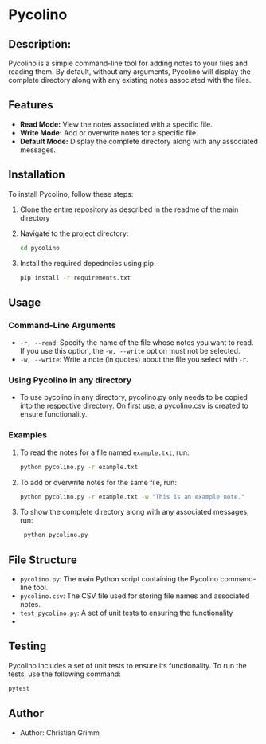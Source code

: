 # Pycolino

## Description:
Pycolino is a simple command-line tool for adding notes to your files and reading them. By default, without any arguments, 
Pycolino will display the complete directory along with any existing notes associated with the files.

## Features

* **Read Mode:** View the notes associated with a specific file.
* **Write Mode:** Add or overwrite notes for a specific file.
* **Default Mode:** Display the complete directory along with any associated messages.

## Installation

To install Pycolino, follow these steps:

1) Clone the entire repository as described in the readme of the main directory

2) Navigate to the project directory:
    ```bash
    cd pycolino
    ```
3) Install the required depedncies using pip:
    ```bash
    pip install -r requirements.txt
    ```
## Usage

### Command-Line Arguments

* `-r, --read`: Specify the name of the file whose notes you want to read. If you use this option, the `-w, --write` option must not be selected.
* `-w, --write`: Write a note (in quotes) about the file you select with `-r`.

### Using Pycolino in any directory
* To use pycolino in any directory, pycolino.py only needs to be copied into the respective directory. On first use, a pycolino.csv is created to ensure functionality.

### Examples

1) To read the notes for a file named `example.txt`, run:

    ```bash
    python pycolino.py -r example.txt
    ```

2) To add or overwrite notes for the same file, run:

    ```bash
    python pycolino.py -r example.txt -w "This is an example note."
    ```
3) To show the complete directory along with any associated messages, run:

   ```bash
    python pycolino.py
    ```

## File Structure

* `pycolino.py`: The main Python script containing the Pycolino command-line tool.
* `pycolino.csv`: The CSV file used for storing file names and associated notes.
* `test_pycolino.py`: A set of unit tests to ensuring the functionality
* 
## Testing

Pycolino includes a set of unit tests to ensure its functionality. To run the tests, use the following command:
   ```bash
   pytest
   ```

## Author

* Author: Christian Grimm

